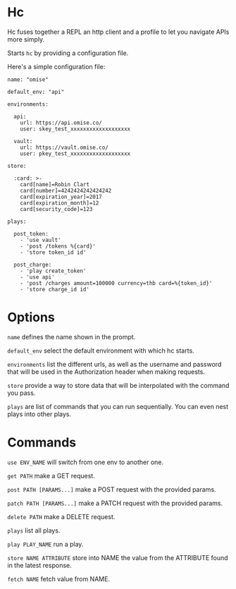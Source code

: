 # Hc

Hc fuses together a REPL an http client and a profile to let you navigate APIs more simply.

Starts `hc` by providing a configuration file.

Here's a simple configuration file:

    name: "omise"

    default_env: "api"

    environments:

      api:
        url: https://api.omise.co/
        user: skey_test_xxxxxxxxxxxxxxxxxxx

      vault:
        url: https://vault.omise.co/
        user: pkey_test_xxxxxxxxxxxxxxxxxxx
  
    store:

      :card: >-
        card[name]=Robin Clart
        card[number]=4242424242424242
        card[expiration_year]=2017
        card[expiration_month]=12
        card[security_code]=123

    plays:

      post_token:
        - 'use vault'
        - 'post /tokens %{card}'
        - 'store token_id id'

      post_charge:
        - 'play create_token'
        - 'use api'
        - 'post /charges amount=100000 currency=thb card=%{token_id}'
        - 'store charge_id id'

# Options

`name` defines the name shown in the prompt.

`default_env` select the default environment with which hc starts.

`environments` list the different urls, as well as the username and password
that will be used in the Authorization header when making requests.

`store` provide a way to store data that will be interpolated with the command
you pass.

`plays` are list of commands that you can run sequentially. You can even nest plays into other plays.

# Commands

`use ENV_NAME` will switch from one env to another one.

`get PATH` make a GET request.

`post PATH [PARAMS...]` make a POST request with the provided params.

`patch PATH [PARAMS...]` make a PATCH request with the provided params.

`delete PATH` make a DELETE request.

`plays` list all plays.

`play PLAY_NAME` run a play.

`store NAME ATTRIBUTE` store into NAME the value from the ATTRIBUTE found in the latest response.

`fetch NAME` fetch value from NAME.
